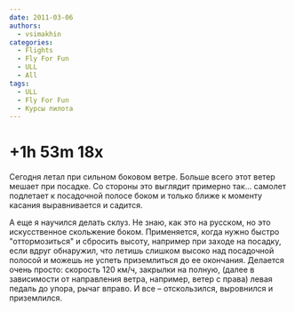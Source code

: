 ```yaml
---
date: 2011-03-06
authors:
  - vsimakhin
categories:
  - Flights
  - Fly For Fun
  - ULL
  - All
tags:
  - ULL
  - Fly For Fun
  - Курсы пилота
---
```


# +1h 53m 18x

Сегодня летал при сильном боковом ветре. Больше всего этот ветер мешает при посадке. Со стороны это выглядит примерно так... самолет подлетает к посадочной полосе боком и только ближе к моменту касания выравнивается и садится.

А еще я научился делать склуз. Не знаю, как это на русском, но это искусственное скольжение боком. Применяется, когда нужно быстро "оттормозиться" и сбросить высоту, например при заходе на посадку, если вдруг обнаружил, что летишь слишком высоко над посадочной полосой и можешь не успеть приземлиться до ее окончания. Делается очень просто: скорость 120 км/ч, закрылки на полную, (далее в зависимости от направления ветра, например, ветер с права) левая педаль до упора, рычаг вправо. И все – отскользился, выровнился и приземлился.
